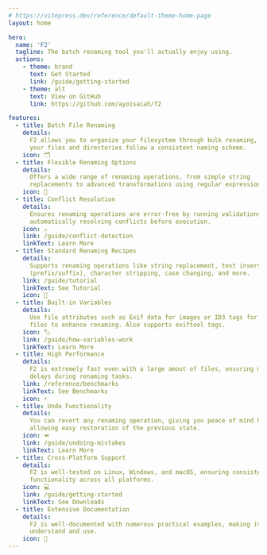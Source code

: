 ```yaml
---
# https://vitepress.dev/reference/default-theme-home-page
layout: home

hero:
  name: 'F2'
  tagline: The batch renaming tool you'll actually enjoy using.
  actions:
    - theme: brand
      text: Get Started
      link: /guide/getting-started
    - theme: alt
      text: View on GitHub
      link: https://github.com/ayoisaiah/f2

features:
  - title: Batch File Renaming
    details:
      F2 allows you to organize your filesystem through bulk renaming, ensuring
      your files and directories follow a consistent naming scheme.
    icon: 🗂
  - title: Flexible Renaming Options
    details:
      Offers a wide range of renaming operations, from simple string
      replacements to advanced transformations using regular expressions.
    icon: 🔄
  - title: Conflict Resolution
    details:
      Ensures renaming operations are error-free by running validations and
      automatically resolving conflicts before execution.
    icon: ⚠️
    link: /guide/conflict-detection
    linkText: Learn More
  - title: Standard Renaming Recipes
    details:
      Supports renaming operations like string replacement, text insertion
      (prefix/suffix), character stripping, case changing, and more.
    link: /guide/tutorial
    linkText: See Tutorial
    icon: 📜
  - title: Built-in Variables
    details:
      Use file attributes such as Exif data for images or ID3 tags for audio
      files to enhance renaming. Also supports exiftool tags.
    icon: 🏷
    link: /guide/how-variables-work
    linkText: Learn More
  - title: High Performance
    details:
      F2 is extremely fast even with a large amout of files, ensuring minimal
      delays during renaming tasks.
    link: /reference/benchmarks
    linkText: See Benchmarks
    icon: ⚡
  - title: Undo Functionality
    details:
      You can revert any renaming operation, giving you peace of mind by
      allowing easy restoration of the previous state.
    icon: ⏪
    link: /guide/undoing-mistakes
    linkText: Learn More
  - title: Cross-Platform Support
    details:
      F2 is well-tested on Linux, Windows, and macOS, ensuring consistent
      functionality across all platforms.
    icon: 💻
    link: /guide/getting-started
    linkText: See Downloads
  - title: Extensive Documentation
    details:
      F2 is well-documented with numerous practical examples, making it easy to
      understand and use.
    icon: 📖
---
```

